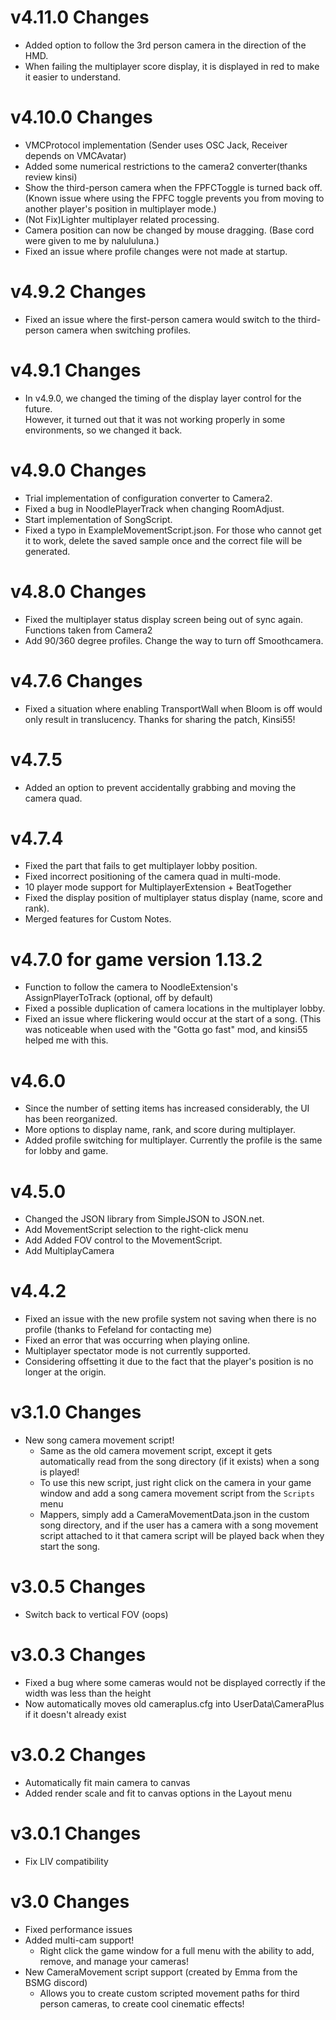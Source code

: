 # v4.11.0 Changes
- Added option to follow the 3rd person camera in the direction of the HMD.
- When failing the multiplayer score display, it is displayed in red to make it easier to understand.

# v4.10.0 Changes
- VMCProtocol implementation (Sender uses OSC Jack, Receiver depends on VMCAvatar)  
- Added some numerical restrictions to the camera2 converter(thanks review kinsi)  
- Show the third-person camera when the FPFCToggle is turned back off.
  (Known issue where using the FPFC toggle prevents you from moving to another player's position in multiplayer mode.)
- (Not Fix)Lighter multiplayer related processing.  
- Camera position can now be changed by mouse dragging. (Base cord were given to me by nalululuna.)
- Fixed an issue where profile changes were not made at startup.  

# v4.9.2 Changes
- Fixed an issue where the first-person camera would switch to the third-person camera when switching profiles.  

# v4.9.1 Changes
- In v4.9.0, we changed the timing of the display layer control for the future.  
However, it turned out that it was not working properly in some environments, so we changed it back.  

# v4.9.0 Changes
- Trial implementation of configuration converter to Camera2.
- Fixed a bug in NoodlePlayerTrack when changing RoomAdjust.
- Start implementation of SongScript.
- Fixed a typo in ExampleMovementScript.json. For those who cannot get it to work, delete the saved sample once and the correct file will be generated.

# v4.8.0 Changes
- Fixed the multiplayer status display screen being out of sync again. Functions taken from Camera2
- Add 90/360 degree profiles. Change the way to turn off Smoothcamera.
# v4.7.6 Changes
- Fixed a situation where enabling TransportWall when Bloom is off would only result in translucency. 
  Thanks for sharing the patch, Kinsi55!
# v4.7.5
- Added an option to prevent accidentally grabbing and moving the camera quad.
# v4.7.4
- Fixed the part that fails to get multiplayer lobby position.
- Fixed incorrect positioning of the camera quad in multi-mode.
- 10 player mode support for MultiplayerExtension + BeatTogether
- Fixed the display position of multiplayer status display (name, score and rank).
- Merged features for Custom Notes.
# v4.7.0 for game version 1.13.2
- Function to follow the camera to NoodleExtension's AssignPlayerToTrack (optional, off by default)
- Fixed a possible duplication of camera locations in the multiplayer lobby.
- Fixed an issue where flickering would occur at the start of a song.
  (This was noticeable when used with the "Gotta go fast" mod, and kinsi55 helped me with this.
# v4.6.0
- Since the number of setting items has increased considerably, the UI has been reorganized.
- More options to display name, rank, and score during multiplayer.
- Added profile switching for multiplayer. Currently the profile is the same for lobby and game.
# v4.5.0
- Changed the JSON library from SimpleJSON to JSON.net.
- Add MovementScript selection to the right-click menu
- Add Added FOV control to the MovementScript.
- Add MultiplayCamera
# v4.4.2
- Fixed an issue with the new profile system not saving when there is no profile (thanks to Fefeland for contacting me)
- Fixed an error that was occurring when playing online.
- Multiplayer spectator mode is not currently supported.
- Considering offsetting it due to the fact that the player's position is no longer at the origin.

# v3.1.0 Changes
- New song camera movement script!
   * Same as the old camera movement script, except it gets automatically read from the song directory (if it exists) when a song is played!
   * To use this new script, just right click on the camera in your game window and add a song camera movement script from the `Scripts` menu
   * Mappers, simply add a CameraMovementData.json in the custom song directory, and if the user has a camera with a song movement script attached to it that camera script will be played back when they start the song.

# v3.0.5 Changes
- Switch back to vertical FOV (oops)

# v3.0.3 Changes
- Fixed a bug where some cameras would not be displayed correctly if the width was less than the height
- Now automatically moves old cameraplus.cfg into UserData\CameraPlus if it doesn't already exist

# v3.0.2 Changes
- Automatically fit main camera to canvas
- Added render scale and fit to canvas options in the Layout menu

# v3.0.1 Changes
 - Fix LIV compatibility

# v3.0 Changes
 - Fixed performance issues
 - Added multi-cam support!
    * Right click the game window for a full menu  with the ability to add, remove, and manage your cameras!
 - New CameraMovement script support (created by Emma from the BSMG discord)
    * Allows you to create custom scripted movement paths for third person cameras, to create cool cinematic effects!
